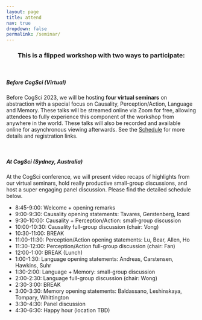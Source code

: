 ```yaml
---
layout: page
title: attend
nav: true
dropdown: false
permalink: /seminar/
---
```


<div style="text-align: center;">
<p><h3>This is a flipped workshop with two ways to participate:</h3></p>
</div>

<br>

<div>
<p><h5><b>Before CogSci (Virtual)</b></h5></p>
</div>

<div>
<p>Before CogSci 2023, we will be hosting <strong>four virtual seminars</strong> on abstraction with a special focus on Causality, Perception/Action, Language and Memory. These talks will be streamed online via Zoom for free, allowing attendees to fully experience this component of the workshop from anywhere in the world. These talks will also be recorded and available online for asynchronous viewing afterwards. See the <a href="../schedule/">Schedule</a> for more details and registration links.</p>
</div>

<br>

<div>

<p><h5><b>At CogSci (Sydney, Australia)</b></h5></p>
</div>

<div>
<p> At the CogSci conference, we will present video recaps of highlights from our virtual seminars, hold really productive small-group discussions, and host a super engaging panel discussion. Please find the detailed schedule below. </p>

<p> <ul> 

<li>8:45-9:00: Welcome + opening remarks</li>
<li>9:00-9:30: Causality opening statements: Tavares, Gerstenberg, Icard </li>
<li>9:30-10:00: Causality + Perception/Action: small-group discussion </li>
<li>10:00-10:30: Causality full-group discussion (chair: Vong)</li>
<li>10:30-11:00: BREAK </li>
<li>11:00-11:30: Perception/Action opening statements: Lu, Bear, Allen, Ho</li>
<li>11:30-12:00: Perception/Action full-group discussion (chair: Fan)</li>
<li>12:00-1:00: BREAK (Lunch)</li>
<li>1:00-1:30: Language opening statements: Andreas, Carstensen, Hawkins, Suhr</li>
<li>1:30-2:00: Language + Memory: small-group discussion</li>
<li>2:00-2:30: Language full-group discussion (chair: Wong)</li>
<li>2:30-3:00: BREAK </li>
<li>3:00-3:30: Memory opening statements: Baldassano, Leshinskaya, Tompary, Whittington </li>
<li>3:30-4:30: Panel discussion </li>
<li>4:30-6:30: Happy hour (location TBD) </li>

</ul> </p> 

</div>
